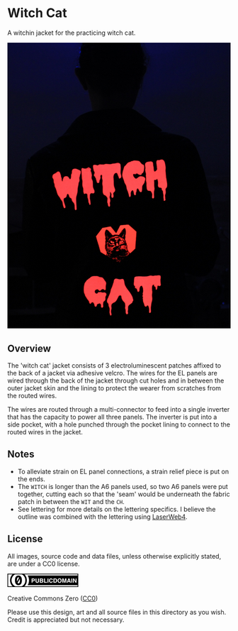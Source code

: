 Witch Cat
===

A witchin jacket for the practicing witch cat.

![witch cat jacket](img/witch-cat-preview.jpg)

Overview
---

The 'witch cat' jacket consists of 3 electroluminescent patches affixed to the back of a jacket via
adhesive velcro.
The wires for the EL panels are wired through the back of the jacket through cut holes and in between
the outer jacket skin and the lining to protect the wearer from scratches from the routed wires.

The wires are routed through a multi-connector to feed into a single inverter that has the capacity
to power all three panels.
The inverter is put into a side pocket, with a hole punched through the pocket lining to connect
to the routed wires in the jacket.


Notes
---

* To alleviate strain on EL panel connections, a strain relief piece is put on the ends.
* The `WITCH` is longer than the A6 panels used, so two A6 panels were put together, cutting
  each so that the 'seam' would be underneath the fabric patch in between the `WIT` and the `CH`.
* See lettering for more details on the lettering specifics. I believe the outline was combined
  with the lettering using [LaserWeb4](https://github.com/LaserWeb/LaserWeb4/wiki).



License
---

All images, source code and data files, unless otherwise explicitly stated, are under a CC0
license.

![cc0](/img/cc/thin/cc-zero.svg)

Creative Commons Zero ([CC0](https://creativecommons.org/share-your-work/public-domain/cc0/))

Please use this design, art and all source files in this directory as you wish.
Credit is appreciated but not necessary.


